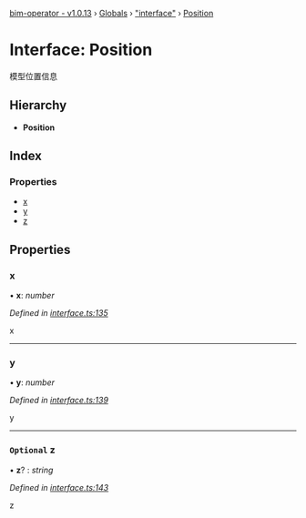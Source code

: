 [bim-operator - v1.0.13](../README.md) › [Globals](../globals.md) › ["interface"](../modules/_interface_.md) › [Position](_interface_.position.md)

# Interface: Position

模型位置信息

## Hierarchy

* **Position**

## Index

### Properties

* [x](_interface_.position.md#x)
* [y](_interface_.position.md#y)
* [z](_interface_.position.md#optional-z)

## Properties

###  x

• **x**: *number*

*Defined in [interface.ts:135](https://github.com/youkaisteve/bim-operator/blob/cc1e1ce/src/interface.ts#L135)*

x

___

###  y

• **y**: *number*

*Defined in [interface.ts:139](https://github.com/youkaisteve/bim-operator/blob/cc1e1ce/src/interface.ts#L139)*

y

___

### `Optional` z

• **z**? : *string*

*Defined in [interface.ts:143](https://github.com/youkaisteve/bim-operator/blob/cc1e1ce/src/interface.ts#L143)*

z
